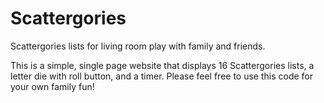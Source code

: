 # Scattergories
Scattergories lists for living room play with family and friends.

This is a simple, single page website that displays 16 Scattergories lists, a letter die with roll button, and a timer. Please feel free to use this code for your own family fun!
